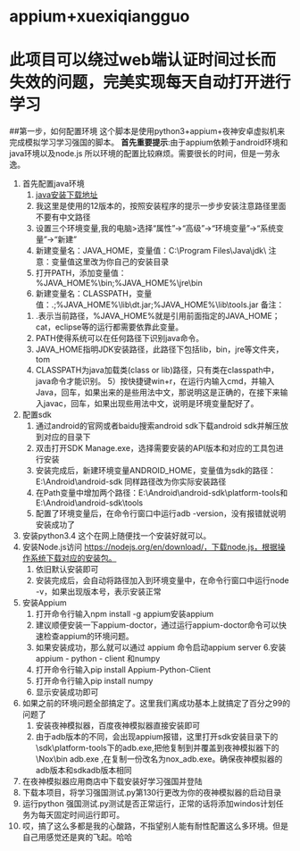# appium+xuexiqiangguo
# 此项目可以绕过web端认证时间过长而失效的问题，完美实现每天自动打开进行学习
##第一步，如何配置环境
这个脚本是使用python3+appium+夜神安卓虚拟机来完成模拟学习学习强国的脚本。
__首先重要提示__:由于appium依赖于android环境和java环境以及node.js 所以环境的配置比较麻烦。需要很长的时间，但是一劳永逸。
1. 首先配置java环境 
   1. [java安装下载地址](https://www.oracle.com/technetwork/java/javase/downloads/index.html)
   2. 我这里是使用的12版本的，按照安装程序的提示一步步安装注意路径里面不要有中文路径
   3. 设置三个环境变量,我的电脑>选择“属性”->“高级”->“环境变量”->“系统变量”->“新建”
   4. 新建变量名：JAVA_HOME，变量值：C:\Program Files\Java\jdk\ 注意：变量值这里改为你自己的安装目录
   5. 打开PATH，添加变量值：%JAVA_HOME%\bin;%JAVA_HOME%\jre\bin
   6. 新建变量名：CLASSPATH，变量值：.;%JAVA_HOME%\lib\dt.jar;%JAVA_HOME%\lib\tools.jar
   备注：
	1) .表示当前路径，%JAVA_HOME%就是引用前面指定的JAVA_HOME；cat，eclipse等的运行都需要依靠此变量。
	3) PATH使得系统可以在任何路径下识别java命令。
	2) JAVA_HOME指明JDK安装路径，此路径下包括lib，bin，jre等文件夹，tom
	4) CLASSPATH为java加载类(class or lib)路径，只有类在classpath中，java命令才能识别。
	5）按快捷键win+r，在运行内输入cmd，并输入Java，回车，如果出来的是些用法中文，那说明这是正确的，在接下来输入javac，回车，如果出现些用法中文，说明是环境变量配好了。
2. 配置sdk
   1. 通过android的官网或者baidu搜索android sdk下载android sdk并解压放到对应的目录下
   2. 双击打开SDK Manage.exe，选择需要安装的API版本和对应的工具包进行安装
   3. 安装完成后，新建环境变量ANDROID_HOME，变量值为sdk的路径：E:\Android\android-sdk 同样路径改为你实际安装路径
   4. 在Path变量中增加两个路径：E:\Android\android-sdk\platform-tools和E:\Android\android-sdk\tools
   5. 配置了环境变量后，在命令行窗口中运行adb -version，没有报错就说明安装成功了
3. 安装python3.4 这个在网上随便找一个安装好就可以。
4. 安装Node.js访问 https://nodejs.org/en/download/，下载node.js，根据操作系统下载对应的安装包。
   1. 依旧默认安装即可
   2. 安装完成后，会自动将路径加入到环境变量中，在命令行窗口中运行node -v，如果出现版本号，表示安装正常
5. 安装Appium
   1. 打开命令行输入npm install -g appium安装appium
   2. 建议顺便安装一下appium-doctor，通过运行appium-doctor命令可以快速检查appium的环境问题。
   3. 如果安装成功，那么就可以通过 appium 命令启动appium server
6.安装appium - python - client 和numpy
   1. 打开命令行输入pip install Appium-Python-Client
   2. 打开命令行输入pip install numpy
   2. 显示安装成功即可
7. 如果之前的环境问题全部搞定了。这里我们离成功基本上就搞定了百分之99的问题了
   1. 安装夜神模拟器，百度夜神模拟器直接安装即可
   2. 由于adb版本的不同，会出现appium报错，这里打开sdk安装目录下的\sdk\platform-tools下的adb.exe,把他复制到并覆盖到夜神模拟器下的\Nox\bin adb.exe ,在复制一份改名为nox_adb.exe。确保夜神模拟器的adb版本和sdkadb版本相同
8. 在夜神模拟器应用商店中下载安装好学习强国并登陆
9. 下载本项目，将学习强国测试.py第130行更改为你的夜神模拟器的启动目录
10. 运行python 强国测试.py测试是否正常运行，正常的话将添加windos计划任务为每天固定时间运行即可。
11. 哎，搞了这么多都是我的心酸路，不指望别人能有耐性配置这么多环境。但是自己用感觉还是爽的飞起。哈哈